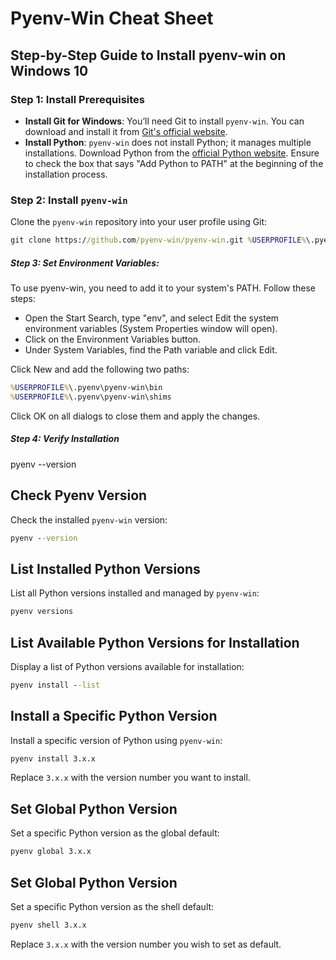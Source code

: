 # Pyenv-Win Cheat Sheet

## Step-by-Step Guide to Install pyenv-win on Windows 10

### Step 1: Install Prerequisites
- **Install Git for Windows**: You’ll need Git to install `pyenv-win`. You can download and install it from [Git's official website](https://git-scm.com/download/win).
- **Install Python**: `pyenv-win` does not install Python; it manages multiple installations. Download Python from the [official Python website](https://www.python.org/downloads/windows/). Ensure to check the box that says "Add Python to PATH" at the beginning of the installation process.

### Step 2: Install `pyenv-win`
Clone the `pyenv-win` repository into your user profile using Git:
```cmd
git clone https://github.com/pyenv-win/pyenv-win.git %USERPROFILE%\.pyenv
```

##### Step 3: Set Environment Variables:
To use pyenv-win, you need to add it to your system's PATH. Follow these steps:

- Open the Start Search, type "env", and select Edit the system environment variables (System Properties window will open).
- Click on the Environment Variables button.
- Under System Variables, find the Path variable and click Edit.
  
Click New and add the following two paths:
```cmd
%USERPROFILE%\.pyenv\pyenv-win\bin
%USERPROFILE%\.pyenv\pyenv-win\shims
```
Click OK on all dialogs to close them and apply the changes.

##### Step 4: Verify Installation
pyenv --version

## Check Pyenv Version
Check the installed `pyenv-win` version:
```cmd
pyenv --version
```

## List Installed Python Versions
List all Python versions installed and managed by `pyenv-win`:
```cmd
pyenv versions
```

## List Available Python Versions for Installation
Display a list of Python versions available for installation:
```cmd
pyenv install --list
```

## Install a Specific Python Version
Install a specific version of Python using `pyenv-win`:
```cmd
pyenv install 3.x.x
```
Replace `3.x.x` with the version number you want to install.

## Set Global Python Version
Set a specific Python version as the global default:
```cmd
pyenv global 3.x.x
```

## Set Global Python Version
Set a specific Python version as the shell default:
```cmd
pyenv shell 3.x.x
```
Replace `3.x.x` with the version number you wish to set as default.
